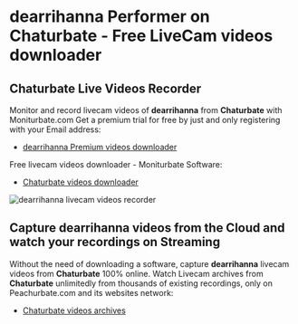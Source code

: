 # dearrihanna Performer on Chaturbate - Free LiveCam videos downloader

## Chaturbate Live Videos Recorder

Monitor and record livecam videos of **dearrihanna** from **Chaturbate** with Moniturbate.com
Get a premium trial for free by just and only registering with your Email address:
* [dearrihanna Premium videos downloader](https://moniturbate.com/request-demo-licence-key.html)

Free livecam videos downloader - Moniturbate Software:
* [Chaturbate videos downloader](https://moniturbate.com/moniturbate-download-software.html)

![dearrihanna livecam videos recorder](https://peachurnet.com/templates/moniturbate-software.png)


## Capture dearrihanna videos from the Cloud and watch your recordings on Streaming

Without the need of downloading a software, capture **dearrihanna** livecam videos from **Chaturbate** 100% online.
Watch Livecam archives from **Chaturbate** unlimitedly from thousands of existing recordings, only on Peachurbate.com and its websites network:
* [Chaturbate videos archives](https://peachurnet.com/)